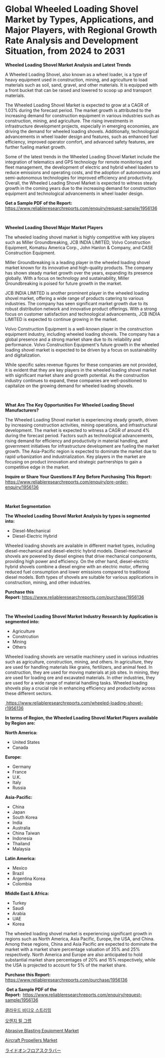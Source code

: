 <p><h1>Global Wheeled Loading Shovel Market by Types, Applications, and Major Players, with Regional Growth Rate Analysis and Development Situation, from 2024 to 2031</h1></p><p><strong>Wheeled Loading Shovel Market Analysis and Latest Trends</strong></p>
<p><p>A Wheeled Loading Shovel, also known as a wheel loader, is a type of heavy equipment used in construction, mining, and agriculture to load materials such as soil, sand, gravel, and other materials. It is equipped with a front bucket that can be raised and lowered to scoop up and transport materials.</p><p>The Wheeled Loading Shovel Market is expected to grow at a CAGR of 1.03% during the forecast period. The market growth is attributed to the increasing demand for construction equipment in various industries such as construction, mining, and agriculture. The rising investments in infrastructure development projects, especially in emerging economies, are driving the demand for wheeled loading shovels. Additionally, technological advancements in wheel loader design and features, such as enhanced fuel efficiency, improved operator comfort, and advanced safety features, are further fueling market growth.</p><p>Some of the latest trends in the Wheeled Loading Shovel Market include the integration of telematics and GPS technology for remote monitoring and fleet management, the development of electric and hybrid wheel loaders to reduce emissions and operating costs, and the adoption of autonomous and semi-autonomous technologies for improved efficiency and productivity. Overall, the Wheeled Loading Shovel Market is expected to witness steady growth in the coming years due to the increasing demand for construction equipment and technological advancements in wheel loader design.</p></p>
<p><strong>Get a Sample PDF of the Report:&nbsp;</strong> <a href="https://www.reliableresearchreports.com/enquiry/request-sample/1956136">https://www.reliableresearchreports.com/enquiry/request-sample/1956136</a></p>
<p>&nbsp;</p>
<p><strong>Wheeled Loading Shovel Major Market Players</strong></p>
<p><p>The wheeled loading shovel market is highly competitive with key players such as Miller Groundbreaking, JCB INDIA LIMITED, Volvo Construction Equipment, Komatsu America Corp., John Hanlon & Company, and CASE Construction Equipment. </p><p>Miller Groundbreaking is a leading player in the wheeled loading shovel market known for its innovative and high-quality products. The company has shown steady market growth over the years, expanding its presence globally. With a focus on technology and sustainability, Miller Groundbreaking is poised for future growth in the market.</p><p>JCB INDIA LIMITED is another prominent player in the wheeled loading shovel market, offering a wide range of products catering to various industries. The company has seen significant market growth due to its robust distribution network and innovative product offerings. With a strong focus on customer satisfaction and technological advancements, JCB INDIA LIMITED is expected to continue growing in the market.</p><p>Volvo Construction Equipment is a well-known player in the construction equipment industry, including wheeled loading shovels. The company has a global presence and a strong market share due to its reliability and performance. Volvo Construction Equipment's future growth in the wheeled loading shovel market is expected to be driven by a focus on sustainability and digitalization.</p><p>While specific sales revenue figures for these companies are not provided, it is evident that they are key players in the wheeled loading shovel market with significant market share and growth potential. As the construction industry continues to expand, these companies are well-positioned to capitalize on the growing demand for wheeled loading shovels.</p></p>
<p>&nbsp;</p>
<p><strong>What Are The Key Opportunities For Wheeled Loading Shovel Manufacturers?</strong></p>
<p><p>The Wheeled Loading Shovel market is experiencing steady growth, driven by increasing construction activities, mining operations, and infrastructural development. The market is expected to witness a CAGR of around 4% during the forecast period. Factors such as technological advancements, rising demand for efficiency and productivity in material handling, and government initiatives for infrastructure development are fueling the market growth. The Asia-Pacific region is expected to dominate the market due to rapid urbanization and industrialization. Key players in the market are focusing on product innovation and strategic partnerships to gain a competitive edge in the market.</p></p>
<p><strong>Inquire or Share Your Questions If Any Before Purchasing This Report:</strong> <a href="https://www.reliableresearchreports.com/enquiry/pre-order-enquiry/1956136">https://www.reliableresearchreports.com/enquiry/pre-order-enquiry/1956136</a></p>
<p>&nbsp;</p>
<p><strong>Market Segmentation</strong></p>
<p><strong>The Wheeled Loading Shovel Market Analysis by types is segmented into:</strong></p>
<p><ul><li>Diesel-Mechanical</li><li>Diesel-Electric Hybrid</li></ul></p>
<p><p>Wheeled loading shovels are available in different market types, including diesel-mechanical and diesel-electric hybrid models. Diesel-mechanical shovels are powered by diesel engines that drive mechanical components, providing high power and efficiency. On the other hand, diesel-electric hybrid shovels combine a diesel engine with an electric motor, offering reduced fuel consumption and lower emissions compared to traditional diesel models. Both types of shovels are suitable for various applications in construction, mining, and other industries.</p></p>
<p><strong>Purchase this Report:&nbsp;</strong><a href="https://www.reliableresearchreports.com/purchase/1956136">https://www.reliableresearchreports.com/purchase/1956136</a></p>
<p>&nbsp;</p>
<p><strong>The Wheeled Loading Shovel Market Industry Research by Application is segmented into:</strong></p>
<p><ul><li>Agriculture</li><li>Constrcution</li><li>Mining</li><li>Others</li></ul></p>
<p><p>Wheeled loading shovels are versatile machinery used in various industries such as agriculture, construction, mining, and others. In agriculture, they are used for handling materials like grains, fertilizers, and animal feed. In construction, they are used for moving materials at job sites. In mining, they are used for loading ore and excavated materials. In other industries, they are used for a wide range of material handling tasks. Wheeled loading shovels play a crucial role in enhancing efficiency and productivity across these different sectors.</p></p>
<p><a href="https://www.reliableresearchreports.com/wheeled-loading-shovel-r1956136">&nbsp;https://www.reliableresearchreports.com/wheeled-loading-shovel-r1956136</a></p>
<p><strong>In terms of Region, the Wheeled Loading Shovel Market Players available by Region are:</strong></p>
<p>
    <p> <strong> North America: </strong>
        <ul>
            <li>United States</li>
            <li>Canada</li>
        </ul>
        </p> 
    <p> <strong> Europe: </strong>
        <ul>
            <li>Germany</li>
            <li>France</li>
            <li>U.K.</li>
            <li>Italy</li>
            <li>Russia</li>
        </ul>
        </p> 
    <p> <strong> Asia-Pacific: </strong>
        <ul>
            <li>China</li>
            <li>Japan</li>
            <li>South Korea</li>
            <li>India</li>
            <li>Australia</li>
            <li>China Taiwan</li>
            <li>Indonesia</li>
            <li>Thailand</li>
            <li>Malaysia</li>
        </ul>
        </p> 
    <p> <strong> Latin America: </strong>
        <ul>
            <li>Mexico</li>
            <li>Brazil</li>
            <li>Argentina Korea</li>
            <li>Colombia</li>
        </ul>
        </p> 
    <p> <strong> Middle East & Africa: </strong>
        <ul>
            <li>Turkey</li>
            <li>Saudi</li>
            <li>Arabia</li>
            <li>UAE</li>
            <li>Korea</li>
        </ul>
    </p>
    </p>
<p><p>The wheeled loading shovel market is experiencing significant growth in regions such as North America, Asia Pacific, Europe, the USA, and China. Among these regions, China and Asia Pacific are expected to dominate the market with a market share percentage valuation of 35% and 25% respectively. North America and Europe are also anticipated to hold substantial market share percentages of 20% and 15% respectively, while the USA is projected to account for 5% of the market share.</p></p>
<p><strong>Purchase this Report: </strong><a href="https://www.reliableresearchreports.com/purchase/1956136">https://www.reliableresearchreports.com/purchase/1956136</a></p>
<p>&nbsp;<strong>Get a Sample PDF of the Report:&nbsp;&nbsp;</strong><a href="https://www.reliableresearchreports.com/enquiry/request-sample/1956136">https://www.reliableresearchreports.com/enquiry/request-sample/1956136</a></p>
<p><strong></strong></p>
<p><p><a href="https://github.com/TrevorKruvalis5678/Market-Research-Report-List-1/blob/main/115521319838.md">클라우드 비디오 스트리밍</a></p><p><a href="https://github.com/lzuwsfreyoq70/Market-Research-Report-List-1/blob/main/464105719837.md">오렌지 필 그랩</a></p><p><a href="https://github.com/mbisetmhermsr/Market-Research-Report-List-2/blob/main/abrasive-blasting-equipment-market.md">Abrasive Blasting Equipment Market</a></p><p><a href="https://github.com/zjyglelu/Market-Research-Report-List-2/blob/main/aircraft-propellers-market.md">Aircraft Propellers Market</a></p><p><a href="https://github.com/avwofrml53535/Market-Research-Report-List-1/blob/main/944715821422.md">ライドオンフロアスクラバー</a></p></p>